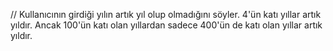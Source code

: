 // Kullanıcının girdiği yılın artık yıl olup olmadığını söyler.
4'ün katı yıllar artık yıldır. Ancak 100'ün katı olan yıllardan sadece 400'ün de katı olan yıllar artık yıldır.

